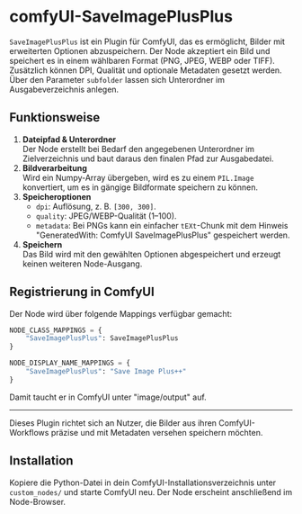 # comfyUI-SaveImagePlusPlus

`SaveImagePlusPlus` ist ein Plugin für ComfyUI, das es ermöglicht, Bilder mit erweiterten Optionen abzuspeichern. Der Node akzeptiert ein Bild und speichert es in einem wählbaren Format (PNG, JPEG, WEBP oder TIFF). Zusätzlich können DPI, Qualität und optionale Metadaten gesetzt werden. Über den Parameter `subfolder` lassen sich Unterordner im Ausgabeverzeichnis anlegen.

## Funktionsweise

1. **Dateipfad & Unterordner**  
   Der Node erstellt bei Bedarf den angegebenen Unterordner im Zielverzeichnis und baut daraus den finalen Pfad zur Ausgabedatei.
2. **Bildverarbeitung**  
   Wird ein Numpy-Array übergeben, wird es zu einem `PIL.Image` konvertiert, um es in gängige Bildformate speichern zu können.
3. **Speicheroptionen**  
   - `dpi`: Auflösung, z. B. `[300, 300]`.
   - `quality`: JPEG/WEBP-Qualität (1–100).
   - `metadata`: Bei PNGs kann ein einfacher `tEXt`-Chunk mit dem Hinweis "GeneratedWith: ComfyUI SaveImagePlusPlus" gespeichert werden.
4. **Speichern**  
   Das Bild wird mit den gewählten Optionen abgespeichert und erzeugt keinen weiteren Node-Ausgang.

## Registrierung in ComfyUI

Der Node wird über folgende Mappings verfügbar gemacht:

```python
NODE_CLASS_MAPPINGS = {
    "SaveImagePlusPlus": SaveImagePlusPlus
}

NODE_DISPLAY_NAME_MAPPINGS = {
    "SaveImagePlusPlus": "Save Image Plus++"
}
```

Damit taucht er in ComfyUI unter "image/output" auf.

---

Dieses Plugin richtet sich an Nutzer, die Bilder aus ihren ComfyUI-Workflows präzise und mit Metadaten versehen speichern möchten.

## Installation

Kopiere die Python-Datei in dein ComfyUI-Installationsverzeichnis unter `custom_nodes/` und starte ComfyUI neu. Der Node erscheint anschließend im Node-Browser.


